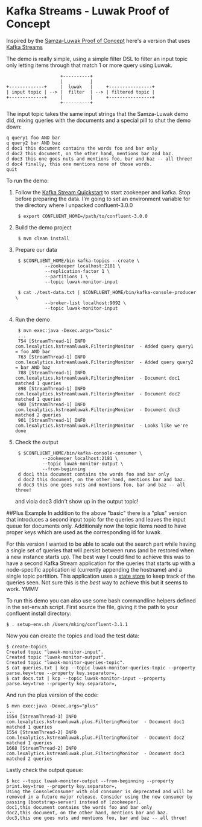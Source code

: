 # Kafka Streams - Luwak Proof of Concept

Inspired by the [Samza-Luwak Proof of Concept](https://github.com/romseygeek/samza-luwak) here's a version that uses [Kafka Streams](http://docs.confluent.io/3.0.0/streams/)

The demo is really simple, using a simple filter DSL to filter an input topic only letting items through that match 1 or more query using Luwak.

                        +----------+
                        |          |
    +-------------+     |  luwak   |     +----------------+
    | input topic | --> |  filter  | --> | filtered topic |
    +-------------+     |          |     +----------------+
                        +----------+

The input topic takes the same input strings that the Samza-Luwak demo did, mixing queries with the documents and a special pill to shut the demo down:

    q query1 foo AND bar
    q query2 bar AND baz
    d doc1 this document contains the words foo and bar only
    d doc2 this document, on the other hand, mentions bar and baz.
    d doc3 this one goes nuts and mentions foo, bar and baz -- all three!
    d doc4 finally, this one mentions none of those words.
    quit

To run the demo:

1. Follow the [Kafka Stream Quickstart](http://docs.confluent.io/3.0.0/streams/quickstart.html#start-the-kafka-cluster) to start zookeeper and kafka.  Stop before preparing the data.  I'm going to set an environment variable for the directory where I unpacked confluent-3.0.0

        $ export CONFLUENT_HOME=/path/to/confluent-3.0.0

2. Build the demo project

        $ mvm clean install
    
3. Prepare our data
  
        $ $CONFLUENT_HOME/bin kafka-topics --create \
                  --zookeeper localhost:2181 \
                  --replication-factor 1 \
                  --partitions 1 \
                  --topic luwak-monitor-input
                  
        $ cat ./test-data.txt | $CONFLUENT_HOME/bin/kafka-console-producer \
                  --broker-list localhost:9092 \
                  --topic luwak-monitor-input

4. Run the demo

        $ mvn exec:java -Dexec.args="basic"
        ...
        754 [StreamThread-1] INFO com.lexalytics.kstreamluwak.FilteringMonitor  - Added query query1 = foo AND bar
        763 [StreamThread-1] INFO com.lexalytics.kstreamluwak.FilteringMonitor  - Added query query2 = bar AND baz
        788 [StreamThread-1] INFO com.lexalytics.kstreamluwak.FilteringMonitor  - Document doc1 matched 1 queries
        898 [StreamThread-1] INFO com.lexalytics.kstreamluwak.FilteringMonitor  - Document doc2 matched 1 queries
        900 [StreamThread-1] INFO com.lexalytics.kstreamluwak.FilteringMonitor  - Document doc3 matched 2 queries
        901 [StreamThread-1] INFO com.lexalytics.kstreamluwak.FilteringMonitor  - Looks like we're done

5. Check the output

        $ $CONFLUENT_HOME/bin/kafka-console-consumer \
                 --zookeeper localhost:2181 \
                 --topic luwak-monitor-output \
                 --from-beginning
        d doc1 this document contains the words foo and bar only
        d doc2 this document, on the other hand, mentions bar and baz.
        d doc3 this one goes nuts and mentions foo, bar and baz -- all three!

    and viola doc3 didn't show up in the output topic!

##Plus Example
In addition to the above "basic" there is a "plus" version that introduces a second input topic for the queries and leaves the input queue for documents only.  Additionaly now the topic items need to have proper keys which are used as the corresponding id for luwak.

For this version I wanted to be able to scale out the search part while having a single set of queries that will persist between runs (and be restored when a new instance starts up).  The best way I could find to achieve this was to have a second Kafka Stream application for the queries that starts up with a node-specific application id (currently appending the hostname) and a single topic partition. This application uses a [state store](http://docs.confluent.io/3.0.0/streams/developer-guide.html#defining-a-state-store) to keep track of the queries seen.  Not sure this is the *best* way to achieve this but it seems to work. YMMV

To run this demo you can also use some bash commandline helpers defined in the set-env.sh script.  First source the file, giving it the path to your confluent install directory:

    $ . setup-env.sh /Users/mking/confluent-3.1.1

Now you can create the topics and load the test data:

    $ create-topics
    Created topic "luwak-monitor-input".
    Created topic "luwak-monitor-output".
    Created topic "luwak-monitor-queries-topic".
    $ cat queries.txt | kcp --topic luwak-monitor-queries-topic --property parse.key=true --property key.separator=,
    $ cat docs.txt | kcp --topic luwak-monitor-input --property parse.key=true --property key.separator=,

And run the plus version of the code:

    $ mvn exec:java -Dexec.args="plus"
    ...
    1554 [StreamThread-3] INFO com.lexalytics.kstreamluwak.plus.FilteringMonitor  - Document doc1 matched 1 queries
    1554 [StreamThread-2] INFO com.lexalytics.kstreamluwak.plus.FilteringMonitor  - Document doc2 matched 1 queries
    1668 [StreamThread-2] INFO com.lexalytics.kstreamluwak.plus.FilteringMonitor  - Document doc3 matched 2 queries

Lastly check the output queue:

    $ kcc --topic luwak-monitor-output --from-beginning --property print.key=true --property key.separator=,
    Using the ConsoleConsumer with old consumer is deprecated and will be removed in a future major release. Consider using the new consumer by passing [bootstrap-server] instead of [zookeeper].
    doc1,this document contains the words foo and bar only
    doc2,this document, on the other hand, mentions bar and baz.
    doc3,this one goes nuts and mentions foo, bar and baz -- all three!
